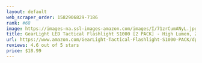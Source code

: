 ```yaml
---
layout: default 
﻿web_scraper_order: 1582906829-7186
rank: #68
image: https://images-na.ssl-images-amazon.com/images/I/71zrCumANyL.jpg
title: GearLight LED Tactical Flashlight S1000 [2 PACK] - High Lumen, Zoomable, 5 Modes, Water…
url: https://www.amazon.com/GearLight-Tactical-Flashlight-S1000-PACK/dp/B072WHQFJ7/ref=zg_mw_hi_68?_encoding=UTF8&psc=1&refRID=DCHN01BKZ4RN4FT7PJ7H
reviews: 4.6 out of 5 stars
price: $18.99 
---
```

